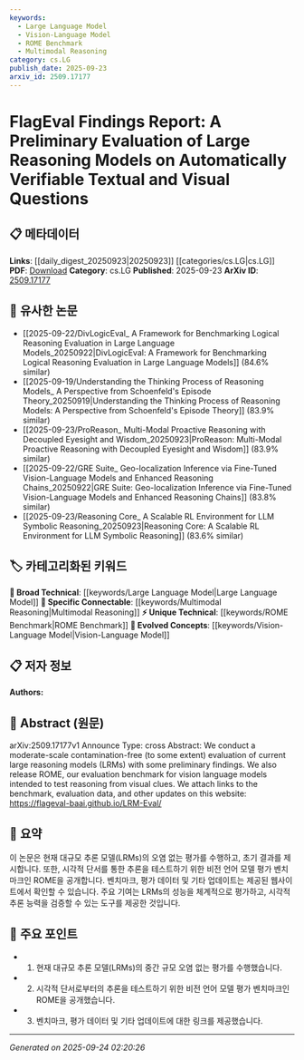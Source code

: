 ```yaml
---
keywords:
  - Large Language Model
  - Vision-Language Model
  - ROME Benchmark
  - Multimodal Reasoning
category: cs.LG
publish_date: 2025-09-23
arxiv_id: 2509.17177
---
```


<!-- KEYWORD_LINKING_METADATA:
{
  "processed_timestamp": "2025-09-24T02:20:26.774785",
  "vocabulary_version": "1.0",
  "selected_keywords": [
    "Large Language Model",
    "Vision-Language Model",
    "ROME Benchmark",
    "Multimodal Reasoning"
  ],
  "rejected_keywords": [],
  "similarity_scores": {
    "Large Language Model": 0.78,
    "Vision-Language Model": 0.82,
    "ROME Benchmark": 0.7,
    "Multimodal Reasoning": 0.77
  },
  "extraction_method": "AI_prompt_based",
  "budget_applied": true,
  "candidates_json": {
    "candidates": [
      {
        "surface": "Large Reasoning Models",
        "canonical": "Large Language Model",
        "aliases": [
          "LRM"
        ],
        "category": "broad_technical",
        "rationale": "Connects to the broader category of models capable of advanced reasoning, linking with existing large language model concepts.",
        "novelty_score": 0.45,
        "connectivity_score": 0.85,
        "specificity_score": 0.7,
        "link_intent_score": 0.78
      },
      {
        "surface": "Vision Language Models",
        "canonical": "Vision-Language Model",
        "aliases": [
          "VLM"
        ],
        "category": "evolved_concepts",
        "rationale": "Represents an evolved concept in AI that integrates vision and language, facilitating cross-modal reasoning.",
        "novelty_score": 0.5,
        "connectivity_score": 0.88,
        "specificity_score": 0.8,
        "link_intent_score": 0.82
      },
      {
        "surface": "ROME",
        "canonical": "ROME Benchmark",
        "aliases": [],
        "category": "unique_technical",
        "rationale": "A unique benchmark specifically designed for evaluating reasoning in vision-language models.",
        "novelty_score": 0.75,
        "connectivity_score": 0.6,
        "specificity_score": 0.85,
        "link_intent_score": 0.7
      },
      {
        "surface": "Reasoning from Visual Clues",
        "canonical": "Multimodal Reasoning",
        "aliases": [
          "Visual Reasoning"
        ],
        "category": "specific_connectable",
        "rationale": "Highlights the ability to reason across different modalities, crucial for linking vision and language processing.",
        "novelty_score": 0.6,
        "connectivity_score": 0.78,
        "specificity_score": 0.72,
        "link_intent_score": 0.77
      }
    ],
    "ban_list_suggestions": [
      "evaluation",
      "preliminary findings",
      "contamination-free"
    ]
  },
  "decisions": [
    {
      "candidate_surface": "Large Reasoning Models",
      "resolved_canonical": "Large Language Model",
      "decision": "linked",
      "scores": {
        "novelty": 0.45,
        "connectivity": 0.85,
        "specificity": 0.7,
        "link_intent": 0.78
      }
    },
    {
      "candidate_surface": "Vision Language Models",
      "resolved_canonical": "Vision-Language Model",
      "decision": "linked",
      "scores": {
        "novelty": 0.5,
        "connectivity": 0.88,
        "specificity": 0.8,
        "link_intent": 0.82
      }
    },
    {
      "candidate_surface": "ROME",
      "resolved_canonical": "ROME Benchmark",
      "decision": "linked",
      "scores": {
        "novelty": 0.75,
        "connectivity": 0.6,
        "specificity": 0.85,
        "link_intent": 0.7
      }
    },
    {
      "candidate_surface": "Reasoning from Visual Clues",
      "resolved_canonical": "Multimodal Reasoning",
      "decision": "linked",
      "scores": {
        "novelty": 0.6,
        "connectivity": 0.78,
        "specificity": 0.72,
        "link_intent": 0.77
      }
    }
  ]
}
-->

# FlagEval Findings Report: A Preliminary Evaluation of Large Reasoning Models on Automatically Verifiable Textual and Visual Questions

## 📋 메타데이터

**Links**: [[daily_digest_20250923|20250923]] [[categories/cs.LG|cs.LG]]
**PDF**: [Download](https://arxiv.org/pdf/2509.17177.pdf)
**Category**: cs.LG
**Published**: 2025-09-23
**ArXiv ID**: [2509.17177](https://arxiv.org/abs/2509.17177)

## 🔗 유사한 논문
- [[2025-09-22/DivLogicEval_ A Framework for Benchmarking Logical Reasoning Evaluation in Large Language Models_20250922|DivLogicEval: A Framework for Benchmarking Logical Reasoning Evaluation in Large Language Models]] (84.6% similar)
- [[2025-09-19/Understanding the Thinking Process of Reasoning Models_ A Perspective from Schoenfeld's Episode Theory_20250919|Understanding the Thinking Process of Reasoning Models: A Perspective from Schoenfeld's Episode Theory]] (83.9% similar)
- [[2025-09-23/ProReason_ Multi-Modal Proactive Reasoning with Decoupled Eyesight and Wisdom_20250923|ProReason: Multi-Modal Proactive Reasoning with Decoupled Eyesight and Wisdom]] (83.9% similar)
- [[2025-09-22/GRE Suite_ Geo-localization Inference via Fine-Tuned Vision-Language Models and Enhanced Reasoning Chains_20250922|GRE Suite: Geo-localization Inference via Fine-Tuned Vision-Language Models and Enhanced Reasoning Chains]] (83.8% similar)
- [[2025-09-23/Reasoning Core_ A Scalable RL Environment for LLM Symbolic Reasoning_20250923|Reasoning Core: A Scalable RL Environment for LLM Symbolic Reasoning]] (83.6% similar)

## 🏷️ 카테고리화된 키워드
**🧠 Broad Technical**: [[keywords/Large Language Model|Large Language Model]]
**🔗 Specific Connectable**: [[keywords/Multimodal Reasoning|Multimodal Reasoning]]
**⚡ Unique Technical**: [[keywords/ROME Benchmark|ROME Benchmark]]
**🚀 Evolved Concepts**: [[keywords/Vision-Language Model|Vision-Language Model]]

## 📋 저자 정보

**Authors:** 

## 📄 Abstract (원문)

arXiv:2509.17177v1 Announce Type: cross 
Abstract: We conduct a moderate-scale contamination-free (to some extent) evaluation of current large reasoning models (LRMs) with some preliminary findings. We also release ROME, our evaluation benchmark for vision language models intended to test reasoning from visual clues. We attach links to the benchmark, evaluation data, and other updates on this website: https://flageval-baai.github.io/LRM-Eval/

## 📝 요약

이 논문은 현재 대규모 추론 모델(LRMs)의 오염 없는 평가를 수행하고, 초기 결과를 제시합니다. 또한, 시각적 단서를 통한 추론을 테스트하기 위한 비전 언어 모델 평가 벤치마크인 ROME을 공개합니다. 벤치마크, 평가 데이터 및 기타 업데이트는 제공된 웹사이트에서 확인할 수 있습니다. 주요 기여는 LRMs의 성능을 체계적으로 평가하고, 시각적 추론 능력을 검증할 수 있는 도구를 제공한 것입니다.

## 🎯 주요 포인트

- 1. 현재 대규모 추론 모델(LRMs)의 중간 규모 오염 없는 평가를 수행했습니다.
- 2. 시각적 단서로부터의 추론을 테스트하기 위한 비전 언어 모델 평가 벤치마크인 ROME을 공개했습니다.
- 3. 벤치마크, 평가 데이터 및 기타 업데이트에 대한 링크를 제공했습니다.


---

*Generated on 2025-09-24 02:20:26*
